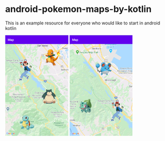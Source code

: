 # android-pokemon-maps-by-kotlin


This is an example resource for everyone who would like to start in android kotlin

<img src="https://github.com/PearlDroidOs/android-pokemon-maps-by-kotlin/blob/master/Tutorial1.png" width="40%" height="40%">

<img src="https://github.com/PearlDroidOs/android-pokemon-maps-by-kotlin/blob/master/Tutorial2.png" width="40%" height="40%">
